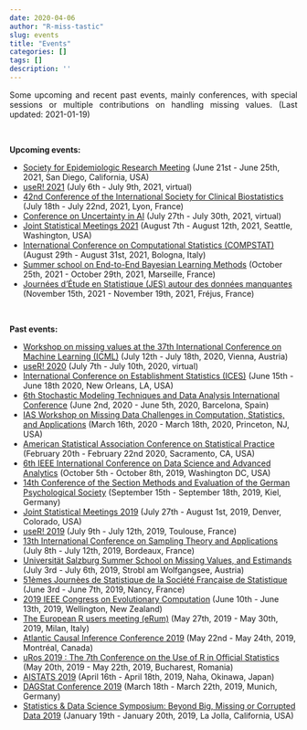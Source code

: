 ```yaml
---
date: 2020-04-06
author: "R-miss-tastic"
slug: events
title: "Events"
categories: []
tags: []
description: ''
---
```



<p align="justify">Some upcoming and recent past events, mainly conferences, with special sessions or multiple contributions on handling missing values. (Last updated: 2021-01-19)</p>

<!--more-->
<br>

<b>Upcoming events:</b>

<ul class="list-group" id="up-events-list">
<li class="list-group-item"> <a href="https://epiresearch.org/annual-meeting/2021-meeting/" target="_blank">Society for Epidemiologic Research Meeting</a> (June 21st - June 25th, 2021, San Diego, California, USA)</li>
<li class="list-group-item"> <a href="https://user2021.r-project.org/" target="_blank">useR! 2021</a> (July 6th - July 9th, 2021, virtual)</li>
<li class="list-group-item"> <a href="http://www.iscb2021.info/en" target="_blank">42nd Conference of the International Society for Clinical Biostatistics</a> (July 18th - July 22nd, 2021, Lyon, France)</li>
<li class="list-group-item"> <a href="https://www.auai.org/uai2021/" target="_blank">Conference on Uncertainty in AI</a> (July 27th - July 30th, 2021, virtual)</li>
<li class="list-group-item"> <a href="https://ww2.amstat.org/meetings/jsm/2021/" target="_blank">Joint Statistical Meetings 2021</a> (August 7th - August 12th, 2021, Seattle, Washington, USA)</li>
<li class="list-group-item"> <a href="http://www.compstat2021.org/" target="_blank">International Conference on Computational Statistics (COMPSTAT)</a> (August 29th - August 31st, 2021, Bologna, Italy)</li>
<li class="list-group-item"> <a href="https://bayesatcirm.github.io/" target="_blank">Summer school on End-to-End Bayesian Learning Methods</a> (October 25th, 2021 - October 29th, 2021, Marseille, France)</li>
<li class="list-group-item"> <a href="https://www.sfds.asso.fr/fr/group/activites_et_parrainages/540-journees_detude_en_statistique_jes/" target="_blank">Journées d’Étude en Statistique (JES) autour des données manquantes</a> (November 15th, 2021 - November 19th, 2021, Fréjus, France)</li>
</ul>

</br>

<b>Past events:</b>

<ul class="list-group" id="past-events-list">
<li class="list-group-item"> <a href="https://artemiss-workshop.github.io/" target="_blank">Workshop on missing values at the 37th International Conference on Machine Learning (ICML)</a> (July 12th - July 18th, 2020, Vienna, Austria)</li>
<li class="list-group-item"> <a href="https://user2020.r-project.org/" target="_blank">useR! 2020</a> (July 7th - July 10th, 2020, virtual)</li>
<li class="list-group-item"> <a href="https://ww2.amstat.org/meetings/ices/2020/conferenceinfo.cfm" target="_blank">International Conference on Establishment Statistics (ICES)</a> (June 15th - June 18th 2020, New Orleans, LA, USA)</li>
<li class="list-group-item"> <a href="http://www.smtda.net/" target="_blank">6th Stochastic Modeling Techniques and Data Analysis International Conference</a> (June 2nd, 2020 - June 5th, 2020, Barcelona, Spain)</li>
<li class="list-group-item"> <a href="https://www.math.ias.edu/sp/sycoe" target="_blank">IAS Workshop on Missing Data Challenges in Computation, Statistics, and Applications</a> (March 16th, 2020 - March 18th, 2020, Princeton, NJ, USA)</li>
<li class="list-group-item"> <a href="https://ww2.amstat.org/meetings/csp/2020/" target="_blank">American Statistical Association Conference on Statistical Practice</a> (February 20th - February 22nd 2020, Sacramento, CA, USA)</li>
<li class="list-group-item"> <a href="http://about-conference.dsaa2019.dsaa.co/" target="_blank">6th IEEE International Conference on Data Science and Advanced Analytics</a> (October 5th - October 8th, 2019, Washington DC, USA)</li>
<li class="list-group-item"> <a href="http://www.fgme2019.de/index.php?id=1&L=2" target="_blank">14th Conference of the Section Methods and Evaluation of the German Psychological Society</a> (September 15th - September 18th, 2019, Kiel, Germany)</li>
<li class="list-group-item"> <a href="http://ww2.amstat.org/meetings/jsm/2019/index.cfm" target="_blank">Joint Statistical Meetings 2019</a> (July 27th - August 1st, 2019, Denver, Colorado, USA)</li>
<li class="list-group-item"> <a href="http://user2019.r-project.org" target="_blank">useR! 2019</a> (July 9th - July 12th, 2019, Toulouse, France)</li>
<li class="list-group-item"> <a href="https://sampta2019.sciencesconf.org/?forward-action=index&forward-controller=index&lang=en" target="_blank">13th International Conference on Sampling Theory and Applications</a> (July 8th - July 12th, 2019, Bordeaux, France)</li>
<li class="list-group-item"> <a href="http://www.biometrische-gesellschaft.de/fileadmin/AG_Daten/Weiterbildung/PDFs/FlyerStrobl_V_2019.pdf" target="_blank">Universit&auml;t Salzburg Summer School on Missing Values, and Estimands</a> (July 3rd - July 6th, 2019, Strobl am Wolfgangsee, Austria)</li>
<li class="list-group-item"> <a href="http://www.jds2019.sfds.asso.fr/" target="_blank">51èmes Journ&#xE8;es de Statistique de la Soci&#xE9;t&#xE9; Fran&ccedil;aise de Statistique</a> (June 3rd - June 7th, 2019, Nancy, France)</li>
<li class="list-group-item"> <a href="http://cec2019.org/index.html" target="_blank">2019 IEEE Congress on Evolutionary Computation</a> (June 10th - June 13th, 2019, Wellington, New Zealand)</li>
<li class="list-group-item"> <a href="http://2020.erum.io/" target="_blank">The European R users meeting (eRum)</a> (May 27th, 2019 - May 30th, 2019, Milan, Italy)</li>
<li class="list-group-item"> <a href="https://www.mcgill.ca/epi-biostat-occh/news-events/atlantic-causal-inference-conference-2019" target="_blank">Atlantic Causal Inference Conference 2019</a> (May 22nd - May 24th, 2019, Montr&#xE9;al, Canada)</li>
<li class="list-group-item"> <a href="http://www.r-project.ro/conference2019.html" target="_blank">uRos 2019 : The 7th Conference on the Use of R in Official Statistics</a> (May 20th, 2019 - May 22th, 2019, Bucharest, Romania)</li>
<li class="list-group-item"> <a href="https://www.aistats.org" target="_blank">AISTATS 2019</a> (April 16th - April 18th, 2019, Naha, Okinawa, Japan)</li>
<li class="list-group-item"> <a href="https://www.dagstat2019.statistik.uni-muenchen.de/index.html" target="_blank">DAGStat Conference 2019</a> (March 18th - March 22th, 2019, Munich, Germany)</li>
<li class="list-group-item"> <a href="http://datascience.ucsd.edu/statistics-symposium/" target="_blank">Statistics & Data Science Symposium: Beyond Big, Missing or Corrupted Data 2019</a> (January 19th - January 20th, 2019, La Jolla, California, USA)</li>
</ul>

</br>
